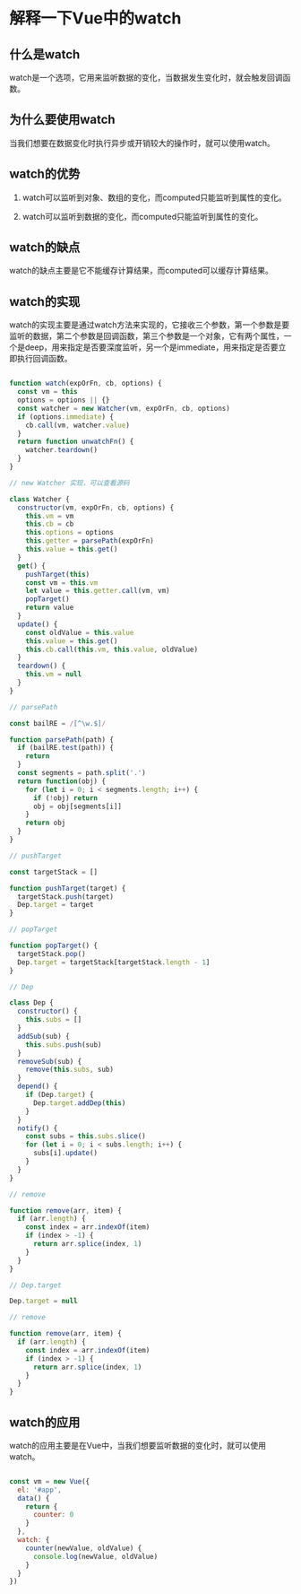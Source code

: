 # 解释一下Vue中的watch

## 什么是watch

watch是一个选项，它用来监听数据的变化，当数据发生变化时，就会触发回调函数。

## 为什么要使用watch

当我们想要在数据变化时执行异步或开销较大的操作时，就可以使用watch。

## watch的优势

1. watch可以监听到对象、数组的变化，而computed只能监听到属性的变化。

2. watch可以监听到数据的变化，而computed只能监听到属性的变化。

## watch的缺点

watch的缺点主要是它不能缓存计算结果，而computed可以缓存计算结果。

## watch的实现

watch的实现主要是通过watch方法来实现的，它接收三个参数，第一个参数是要监听的数据，第二个参数是回调函数，第三个参数是一个对象，它有两个属性，一个是deep，用来指定是否要深度监听，另一个是immediate，用来指定是否要立即执行回调函数。

```js

function watch(expOrFn, cb, options) {
  const vm = this
  options = options || {}
  const watcher = new Watcher(vm, expOrFn, cb, options)
  if (options.immediate) {
    cb.call(vm, watcher.value)
  }
  return function unwatchFn() {
    watcher.teardown()
  }
}

// new Watcher 实现，可以查看源码

class Watcher {
  constructor(vm, expOrFn, cb, options) {
    this.vm = vm
    this.cb = cb
    this.options = options
    this.getter = parsePath(expOrFn)
    this.value = this.get()
  }
  get() {
    pushTarget(this)
    const vm = this.vm
    let value = this.getter.call(vm, vm)
    popTarget()
    return value
  }
  update() {
    const oldValue = this.value
    this.value = this.get()
    this.cb.call(this.vm, this.value, oldValue)
  }
  teardown() {
    this.vm = null
  }
}

// parsePath

const bailRE = /[^\w.$]/

function parsePath(path) {
  if (bailRE.test(path)) {
    return
  }
  const segments = path.split('.')
  return function(obj) {
    for (let i = 0; i < segments.length; i++) {
      if (!obj) return
      obj = obj[segments[i]]
    }
    return obj
  }
}

// pushTarget

const targetStack = []

function pushTarget(target) {
  targetStack.push(target)
  Dep.target = target
}

// popTarget

function popTarget() {
  targetStack.pop()
  Dep.target = targetStack[targetStack.length - 1]
}

// Dep

class Dep {
  constructor() {
    this.subs = []
  }
  addSub(sub) {
    this.subs.push(sub)
  }
  removeSub(sub) {
    remove(this.subs, sub)
  }
  depend() {
    if (Dep.target) {
      Dep.target.addDep(this)
    }
  }
  notify() {
    const subs = this.subs.slice()
    for (let i = 0; i < subs.length; i++) {
      subs[i].update()
    }
  }
}

// remove

function remove(arr, item) {
  if (arr.length) {
    const index = arr.indexOf(item)
    if (index > -1) {
      return arr.splice(index, 1)
    }
  }
}

// Dep.target

Dep.target = null

// remove

function remove(arr, item) {
  if (arr.length) {
    const index = arr.indexOf(item)
    if (index > -1) {
      return arr.splice(index, 1)
    }
  }
}

```



## watch的应用

watch的应用主要是在Vue中，当我们想要监听数据的变化时，就可以使用watch。

```js

const vm = new Vue({
  el: '#app',
  data() {
    return {
      counter: 0
    }
  },
  watch: {
    counter(newValue, oldValue) {
      console.log(newValue, oldValue)
    }
  }
})
```
